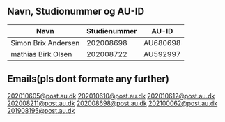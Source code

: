 ## Navn, Studionummer og AU-ID
| Navn | Studienummer | AU-ID |
| --- | --- | --- |
| Simon Brix Andersen | 202008698 | AU680698 |
| mathias Birk Olsen | 202008722 | AU592997 |

## Emails(pls dont formate any further)
202010605@post.au.dk
202010610@post.au.dk
202010612@post.au.dk
202008211@post.au.dk
202008698@post.au.dk
202100062@post.au.dk
201908195@post.au.dk

